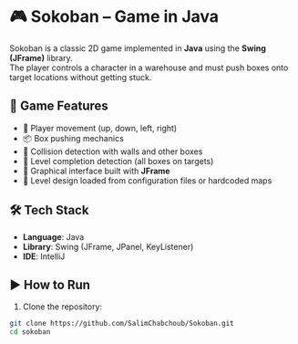 # 🎮 Sokoban – Game in Java

Sokoban is a classic 2D game implemented in **Java** using the **Swing (JFrame)** library.  
The player controls a character in a warehouse and must push boxes onto target locations without getting stuck.

## 🧩 Game Features

- 🚶 Player movement (up, down, left, right)
- 📦 Box pushing mechanics
- 🧠 Collision detection with walls and other boxes
- 🏁 Level completion detection (all boxes on targets)
- 🎨 Graphical interface built with **JFrame**
- 📜 Level design loaded from configuration files or hardcoded maps

## 🛠️ Tech Stack

- **Language**: Java
- **Library**: Swing (JFrame, JPanel, KeyListener)
- **IDE**:  IntelliJ

## ▶️ How to Run

1. Clone the repository:
```bash
git clone https://github.com/SalimChabchoub/Sokoban.git
cd sokoban
```
